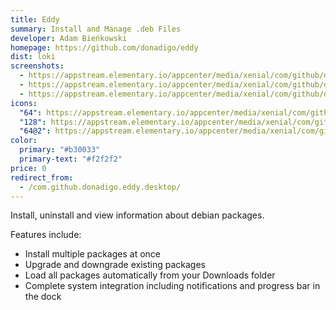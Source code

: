 ```yaml
---
title: Eddy
summary: Install and Manage .deb Files
developer: Adam Bieńkowski
homepage: https://github.com/donadigo/eddy
dist: loki
screenshots:
  - https://appstream.elementary.io/appcenter/media/xenial/com/github/donadigo.eddy.desktop/61E2010597FD0C8120167EFA04DB7B17/screenshots/image-1_orig.png
  - https://appstream.elementary.io/appcenter/media/xenial/com/github/donadigo.eddy.desktop/61E2010597FD0C8120167EFA04DB7B17/screenshots/image-2_orig.png
  - https://appstream.elementary.io/appcenter/media/xenial/com/github/donadigo.eddy.desktop/61E2010597FD0C8120167EFA04DB7B17/screenshots/image-3_orig.png
icons:
  "64": https://appstream.elementary.io/appcenter/media/xenial/com/github/donadigo.eddy.desktop/61E2010597FD0C8120167EFA04DB7B17/icons/64x64/com.github.donadigo.eddy_com.github.donadigo.eddy.png
  "128": https://appstream.elementary.io/appcenter/media/xenial/com/github/donadigo.eddy.desktop/61E2010597FD0C8120167EFA04DB7B17/icons/128x128/com.github.donadigo.eddy_com.github.donadigo.eddy.png
  "64@2": https://appstream.elementary.io/appcenter/media/xenial/com/github/donadigo.eddy.desktop/61E2010597FD0C8120167EFA04DB7B17/icons/64x64@2/com.github.donadigo.eddy_com.github.donadigo.eddy.png
color:
  primary: "#b30033"
  primary-text: "#f2f2f2"
price: 0
redirect_from:
  - /com.github.donadigo.eddy.desktop/
---
```


<p>Install, uninstall and view information about debian packages.</p>
<p>Features include:</p>
<ul>
  <li>Install multiple packages at once</li>
  <li>Upgrade and downgrade existing packages</li>
  <li>Load all packages automatically from your Downloads folder</li>
  <li>Complete system integration including notifications and progress bar in the dock</li>
</ul>
